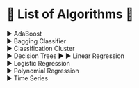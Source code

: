 # :large_blue_diamond: List of Algorithms :large_blue_diamond:
:arrow_forward: AdaBoost  
:arrow_forward: Bagging Classifier  
:arrow_forward: Classification Cluster  
:arrow_forward: Decision Trees
:arrow_forward: 
:arrow_forward: Linear Regression  
:arrow_forward: Logistic Regression  
:arrow_forward: Polynomial Regression  
:arrow_forward: Time Series
